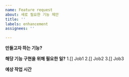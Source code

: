```yaml
---
name: Feature request
about: 새로 필요한 기능 제안
title: ''
labels: enhancement
assignees: ''

---
```


**만들고자 하는 기능?**


**해당 기능 구현을 위해 필요한 일?**
1.[] Job1
2.[] Job2
3.[] Job3


**예상 작업 시간**
